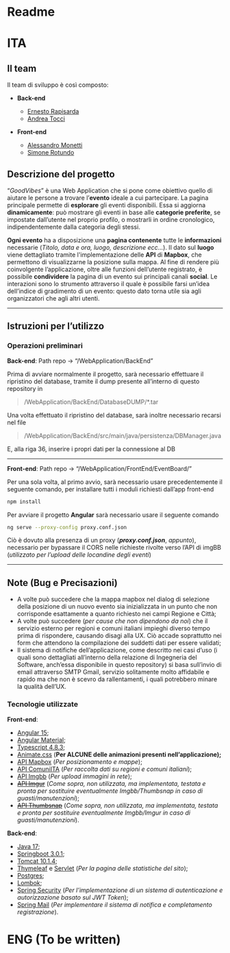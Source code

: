 # Readme

# ITA

## Il team

Il team di sviluppo è così composto:

- ****************Back-end****************
    - [Ernesto Rapisarda](https://github.com/Ernesto-Rapisarda)
    - [Andrea Tocci](https://github.com/AndreaYpmY)
    
- ********************Front-end********************
    - [Alessandro Monetti](https://github.com/ilveron)
    - [Simone Rotundo](https://github.com/simonerotundo)

## Descrizione del progetto

“*GoodVibes*” è una Web Application che si pone come obiettivo quello di aiutare le persone a trovare l’**evento** ideale a cui partecipare.
La pagina principale permette di **esplorare** gli eventi disponibili.
Essa si aggiorna **dinamicamente**: può mostrare gli eventi in base alle **categorie preferite**, se impostate dall’utente nel proprio profilo, o mostrarli in ordine cronologico, indipendentemente dalla categoria degli stessi.

**Ogni evento** ha a disposizione una **pagina contenente** tutte le **informazioni** necessarie (*Titolo, data e ora,  luogo, descrizione ecc…*).
Il dato sul **luogo** viene dettagliato tramite l'implementazione delle **API** di **Mapbox**, che permettono di visualizzarne la posizione sulla mappa.
Al fine di rendere più coinvolgente l’applicazione, oltre alle funzioni dell’utente registrato, è possibile **condividere** la pagina di un evento sui principali canali **social**.
Le interazioni sono lo strumento attraverso il quale è possibile farsi un’idea dell’indice di gradimento di un evento: questo dato torna utile sia agli organizzatori che agli altri utenti.

---

## Istruzioni per l’utilizzo

### Operazioni preliminari

**********Back-end**********: Path repo → “/WebApplication/BackEnd”

Prima di avviare normalmente il progetto, sarà necessario effettuare il ripristino del database, tramite il dump presente all’interno di questo repository in 

> /WebApplication/BackEnd/DatabaseDUMP/*.tar
> 

Una volta effettuato il ripristino del database, sarà inoltre necessario recarsi nel file

> /WebApplication/BackEnd/src/main/java/persistenza/DBManager.java
> 

E, alla riga 36, inserire i propri dati per la connessione al DB

---

**Front-end**:  Path repo → “/WebApplication/FrontEnd/EventBoard/”

Per una sola volta, al primo avvio, sarà necessario usare precedentemente il seguente comando, per installare tutti i moduli richiesti dall’app front-end

```bash
npm install
```

Per avviare il progetto **Angular** sarà necessario usare il seguente comando 

```bash
ng serve --proxy-config proxy.conf.json
```

Ciò è dovuto alla presenza di un proxy (***proxy.conf.json***, *appunto*), necessario per bypassare il CORS nelle richieste rivolte verso l’API di imgBB (*utilizzato per l’upload delle locandine degli eventi*)

---

## Note (Bug e Precisazioni)

- A volte può succedere che la mappa mapbox nel dialog di selezione della posizione di un nuovo evento sia inizializzata in un punto che non corrisponde esattamente a quanto richiesto nei campi Regione e Città;
- A volte può succedere (*per cause che non dipendono da noi*) che il servizio esterno per regioni e comuni italiani impieghi diverso tempo prima di rispondere, causando disagi alla UX. Ciò accade soprattutto nei form che attendono la compilazione dei suddetti dati per essere validati;
- Il sistema di notifiche dell’applicazione, come descritto nei casi d’uso (i quali sono dettagliati all’interno della relazione di Ingegneria del Software, anch’essa disponibile in questo repository) si basa sull’invio di email attraverso SMTP Gmail, servizio solitamente molto affidabile e rapido ma che non è scevro da rallentamenti, i quali potrebbero minare la qualità dell’UX.

### Tecnologie utilizzate

**Front-end**:

- [Angular 15](https://angular.io/);
- [Angular Material](https://material.angular.io/);
- [Typescript 4.8.3](https://www.typescriptlang.org/);
- [Animate.css](https://animate.style/) (******************************************Per ALCUNE delle animazioni presenti nell’applicazione);******************************************
- [API Mapbox](https://docs.mapbox.com/api/overview/) (*Per posizionamento e mappe*);
- [API ComuniITA](https://github.com/Samurai016/Comuni-ITA) (*Per raccolta dati su regioni e comuni italiani*);
- [API Imgbb](https://api.imgbb.com/) (*Per upload immagini in rete*);
- ~~[API Imgur](https://apidocs.imgur.com/)~~ (*Come sopra, non utilizzata, ma implementata, testata e pronta per sostituire eventualmente Imgbb/Thumbsnap in caso di guasti/manutenzioni*);
- ~~[API Thumbsnap](https://thumbsnap.com/api)~~ (*Come sopra, non utilizzata, ma implementata, testata e pronta per sostituire eventualmente Imgbb/Imgur in caso di guasti/manutenzioni*).

****************Back-end****************:

- [Java 17](https://openjdk.org/projects/jdk/17/);
- [Springboot 3.0.1](https://spring.io/projects/spring-boot);
- [Tomcat 10.1.4](https://tomcat.apache.org/);
- [Thymeleaf](https://www.thymeleaf.org/) e [Servlet](https://jakarta.ee/specifications/servlet/) (*Per la pagina delle statistiche del sito*);
- [Postgres](https://www.postgresql.org/);
- [Lombok](https://projectlombok.org/);
- [Spring Security](https://spring.io/projects/spring-security) (*Per l’implementazione di un sistema di autenticazione e autorizzazione basato sul JWT Token*);
- [Spring Mail](https://www.baeldung.com/spring-email) (*Per implementare il sistema di notifica e completamento registrazione*).

# ENG (To be written)